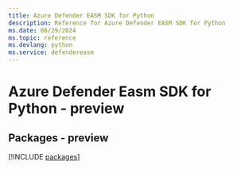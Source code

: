 ```yaml
---
title: Azure Defender EASM SDK for Python
description: Reference for Azure Defender EASM SDK for Python
ms.date: 08/29/2024
ms.topic: reference
ms.devlang: python
ms.service: defendereasm
---
```

# Azure Defender Easm SDK for Python - preview
## Packages - preview
[!INCLUDE [packages](defender-easm-index.md)]